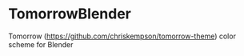 # TomorrowBlender
Tomorrow (https://github.com/chriskempson/tomorrow-theme) color scheme for Blender
